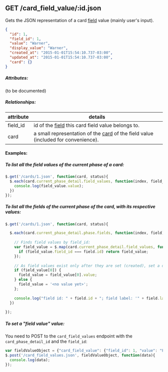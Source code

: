 ## GET /card_field_value/:id.json

Gets the JSON representation of a card [field]("field.md") value (mainly user's input).

```json
{
  "id": 1,
  "field_id": 1,
  "value": "Warner",
  "display_value": "Warner",
  "created_at": "2015-01-01T15:54:10.737-03:00",
  "updated_at": "2015-01-01T15:54:10.737-03:00",
  "card": {}
}
```
##### Attributes:

(to be documented)

##### Relationships:

| attribute | details |
| -- | -- |
| field_id | id of the [field]("field.md") this card field value belongs to. |
| card | a small representation of the [card](card.md) of the field value (included for convenience). |

#### Examples:

##### To list all the field values of the current phase of a card:

```javascript
$.get('/cards/1.json', function(card, status){
  $.each(card.current_phase_detail.field_values, function(index, field_value){
    console.log(field_value.value);  
  })
});
```

##### To list all the fields of the current phase of the card, with its respective values:
```javascript
$.get('/cards/1.json', function(card, status){

  $.each(card.current_phase_detail.phase.fields, function(index, field){
    
    // Finds field values by field_id:
    var field_value = $.map(card.current_phase_detail.field_values, function(field_value){
      if (field_value.field_id === field.id) return field_value;
    });
    
    // As field values exist only after they are set (created), set a default value if they are missing:
    if (field_value[0]) { 
      field_value = field_value[0].value;
    } else { 
      field_value = '<no value yet>'; 
    };
    
    console.log("field id: " + field.id + "; field label: '" + field.label + "'; field value: '" + field_value + "'");
  })
  
});
```

##### To set a "field value" value:

You need to POST to the `card_field_values` endpoint with the `card_phase_detail_id` and the `field_id`:

```javascript
var fieldValueObject = {"card_field_value": {"field_id": 1, "value": "Foo", "card_phase_detail_id": 1}};
$.post('/card_field_values.json', fieldValueObject, function(data){
  console.log(data);
});
```
